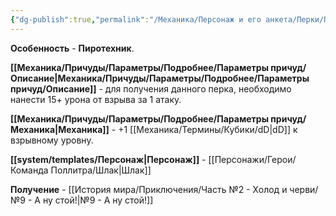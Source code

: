 ```yaml
---
{"dg-publish":true,"permalink":"/Механика/Персонаж и его анкета/Перки/Пиротехник/","noteIcon":"","created":"2025-10-20T19:39:23.979+03:00","updated":"2025-10-20T13:31:29.957+03:00"}
---
```



**Особенность** - **Пиротехник**.

**[[Механика/Причуды/Параметры/Подробнее/Параметры причуд/Описание\|Механика/Причуды/Параметры/Подробнее/Параметры причуд/Описание]]** - для получения данного перка, необходимо нанести 15+ урона от взрыва за 1 атаку.

**[[Механика/Причуды/Параметры/Подробнее/Параметры причуд/Механика\|Механика]]** - +1 [[Механика/Термины/Кубики/dD\|dD]] к взрывному уровну.

**[[system/templates/Персонаж\|Персонаж]]** - [[Персонажи/Герои/Команда Поллитра/Шлак\|Шлак]]

**Получение** - [[История мира/Приключения/Часть №2 - Холод и черви/№9 - А ну стой!\|№9 - А ну стой!]]